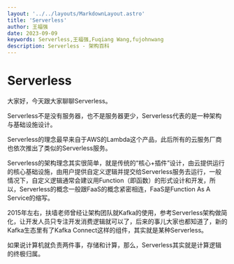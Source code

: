 ```yaml
---
layout: '../../layouts/MarkdownLayout.astro'
title: 'Serverless'
author: 王福强
date: 2023-09-09
keywords: Serverless,王福强,Fuqiang Wang,fujohnwang
description: Serverless - 架构百科
---
```


# Serverless

大家好，今天跟大家聊聊Serverless。

Serverless不是没有服务器，也不是服务器更少，Serverless代表的是一种架构与基础设施设计。

Serverless的理念最早来自于AWS的Lambda这个产品，此后所有的云服务厂商也依次推出了类似的Serverless服务。

Serverless的架构理念其实很简单，就是传统的“核心+插件”设计，由云提供运行的核心基础设施，由用户提供自定义逻辑并提交给Serverless服务去运行，一般情况下，自定义逻辑通常会建议用Function（即函数）的形式设计和开发，所以，Serverless的概念一般跟FaaS的概念紧密相连，FaaS是Function As A Service的缩写。

2015年左右，扶墙老师曾经让架构团队就Kafka的使用，参考Serverless架构做简化，让开发人员只专注开发消费逻辑就可以了，后来的事儿大家也都知道了，新的Kafka生态里有了Kafka Connect这样的组件，其实就是某种Serverless。

如果说计算机就负责两件事，存储和计算，那么，Serverless其实就是计算逻辑的终极归属。
